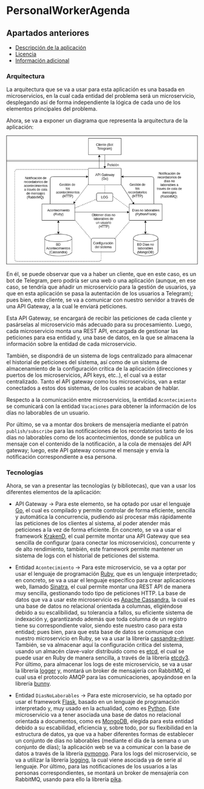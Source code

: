 # PersonalWorkerAgenda

## Apartados anteriores

- [Descripción de la aplicación](docs/descripcion_aplicacion.md)
- [Licencia](docs/licencia.md)
- [Información adicional](docs/informacion_adicional.md)

### Arquitectura

La arquitectura que se va a usar para esta aplicación es una basada en microservicios, en la cual cada entidad del 
problema será un microservicio, desplegando así de forma independiente la lógica de cada uno de los elementos 
principales del problema. 

Ahora, se va a exponer un diagrama que representa la arquitectura de la aplicación:

![Diagrama Arquitectura](docs/images/arquitectura_cc.png)

En él, se puede observar que va a haber un cliente, que en este caso, es un bot de Telegram, pero podría ser una web o 
una aplicación (aunque, en ese caso, se tendría que añadir un microservicio para la gestión de usuarios, ya que en esta
aplicación se pasa la autentación de los usuarios a Telegram); pues bien, este cliente, se va a comunicar con nuestro 
servidor a través de una API Gateway, a la cual le enviará peticiones. 

Esta API Gateway, se encargará de recibir las peticiones de cada cliente y pasárselas al microservicio más adecuado para
su procesamiento. Luego, cada microservicio monta una REST API, encargada de gestionar las peticiones para esa entidad 
y, una base de datos, en la que se almacena la información sobre la entidad de cada microservicio.

También, se dispondrá de un sistema de logs centralizado para almacenar el historial de peticiones del sistema, así 
como de un sistema de almacenamiento de la configuración crítica de la aplicación (direcciones y puertos de los 
microservicios, API keys, etc..), el cual va a estar centralizado. Tanto el API gateway como los microservicios, van a 
estar conectados a estos dos sistemas, de los cuales se acaban de hablar.

Respecto a la comunicación entre microservicios, la entidad `Acontecimiento` se comunicará con la entidad `Vacaciones`
para obtener la información de los días no laborables de un usuario.

Por último, se va a montar dos brokers de mensajería mediante el patrón `publish/subscribe` para las notificaciones de 
los recordatorios tanto de los días no laborables como de los acontecimientos, donde se publica un mensaje con el 
contenido de la notificación, a la cola de mensajes del API gateway; luego, este API gateway consume el mensaje y envía 
la notificación correspondiente a esa persona. 

### Tecnologías

Ahora, se van a presentar las tecnologías (y bibliotecas), que van a usar los diferentes elementos de la aplicación:

- API Gateway -> Para este elemento, se ha optado por usar el lenguaje [Go](https://golang.org/), el cual es compilado y 
permite controlar de forma eficiente, sencilla y automática la concurrencia, pudiendo así procesar más rápidamente las 
peticiones de los clientes al sistema, al poder atender más peticiones a la vez de forma eficiente. En concreto, se va a 
usar el framework [KrakenD](https://github.com/devopsfaith/krakend), el cual permite montar una API Gateway que sea 
sencilla de configurar (para conectar los microservicios), concurrente y de alto rendimiento, también, este framework 
permite mantener un sistema de logs con el historial de peticiones del sistema.

- Entidad `Acontecimiento` -> Para este microservicio, se va a optar por usar el lenguaje de programación 
[Ruby](https://www.ruby-lang.org/en/), que es un lenguaje interpretado; en concreto, se va a usar el lenguaje específico 
para crear aplicaciones web, llamado [Sinatra](https://github.com/sinatra/sinatra), el cual permite montar una REST API 
de manera muy sencilla, gestionando todo tipo de peticiones HTTP. La base de datos que va a usar este microservicio es 
[Apache Cassandra](http://cassandra.apache.org/), la cual es una base de datos no relacional orientada a columnas, 
eligiéndose debido a su escalibilidad, su tolerancia a fallos, su eficiente sistema de indexación y, garantizando además
que toda columna de un registro tiene su correspondiente valor, siendo este nuestro caso para esta entidad; pues bien,
para que esta base de datos se comunique con nuestro microservicio en Ruby, se va a usar la librería 
[cassandra-driver](https://github.com/datastax/ruby-driver). También, se va almacenar aquí la configuración crítica del 
sistema, usando un almacén clave-valor distribuido como es [etcd](https://github.com/etcd-io/etcd), el cual se puede 
usar en Ruby de manera sencilla, a través de la librería [etcdv3](https://github.com/davissp14/etcdv3-ruby). Por último,
para almacenar los logs de este microservicio, se va a usar la librería [logger](https://github.com/ruby/logger) y, 
montará un broker de mensajería con RabbitMQ, el cual usa el protocolo AMQP para las comunicaciones, apoyándose en la 
librería [bunny](https://github.com/ruby-amqp/bunny).

- Entidad `DiasNoLaborables` -> Para este microservicio, se ha optado por usar el framework 
[Flask](http://flask.palletsprojects.com/en/1.1.x/), basado en un lenguaje de programación interpretado y, muy usado en 
la actualidad, como es [Python](https://www.python.org/). Este microservicio va a tener asociada una base de datos no 
relacional orientada a documentos, como es [MongoDB](https://www.mongodb.com/), elegida para esta entidad debido a su 
escabilidad, eficiencia y, sobre todo, por su flexibilidad en la estructura de datos, ya que va a haber diferentes 
formas de establecer un conjunto de días no laborables (mediante el día de la semana o un conjunto de días); la 
aplicación web se va a comunicar con la base de datos a través de la librería 
[pymongo](https://api.mongodb.com/python/current/). Para los logs del microservicio, se va a utilizar la librería 
[logging](https://docs.python.org/2/library/logging.html), la cual viene asociada ya de serie al lenguaje. Por último, 
para las notificaciones de los usuarios a las personas correspondientes, se montará un broker de mensajería con RabbitMQ, 
usando para ello la librería [pika](https://pika.readthedocs.io/en/stable/).
